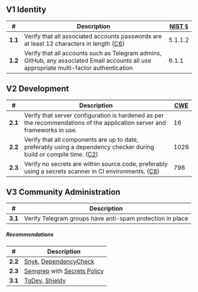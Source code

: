 ## V1 Identity 

| #       | Description                                                  | [NIST §](https://pages.nist.gov/800-63-3/sp800-63b.html) |
| ------- | ------------------------------------------------------------ | -------------------------------------------------------- |
| **1.1** | Verify that all associated accounts passwords are at least 12 characters in length ([C6](https://owasp.org/www-project-proactive-controls/#div-numbering)) | 5.1.1.2                                                  |
| **1.2** | Verify that all accounts such as Telegram admins, GitHub, any associated Email accounts all use appropriate multi-factor authentication | 6.1.1                                                    |



## V2 Development

| #       | Description                                                  | [CWE](https://cwe.mitre.org/) |
| ------- | ------------------------------------------------------------ | ----------------------------- |
| **2.1** | Verify that server configuration is hardened as per the recommendations of the application server and frameworks in use. | 16                            |
| **2.2** | Verify that all components are up to date, preferably using a dependency checker during build or compile time. ([C2](https://owasp.org/www-project-proactive-controls/#div-numbering)) | 1026                          |
| **2.3** | Verify no secrets are within source code, preferably using a secrets scanner in CI environments. ([C8](https://owasp.org/www-project-proactive-controls/#div-numbering)) | 798                           |



## V3 Community Administration

| #       | Description                                               |
| ------- | --------------------------------------------------------- |
| **3.1** | Verify Telegram groups have anti-spam protection in place |





##### Recommendations

| #       | Description                                                  |
| ------- | ------------------------------------------------------------ |
| **2.2** | [Snyk](https://snyk.io/), [DependencyCheck](https://github.com/jeremylong/DependencyCheck) |
| **2.3** | [Semgrep](https://github.com/marketplace/actions/semgrep-action) with [Secrets Policy](https://semgrep.dev/p/secrets) |
| **3.1** | [TgDev](https://tgdev.io/), [Shieldy](https://botostore.com/c/shieldy_bot/) |

